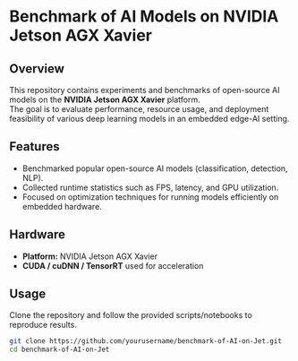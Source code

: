 # Benchmark of AI Models on NVIDIA Jetson AGX Xavier

## Overview
This repository contains experiments and benchmarks of open-source AI models on the **NVIDIA Jetson AGX Xavier** platform.  
The goal is to evaluate performance, resource usage, and deployment feasibility of various deep learning models in an embedded edge-AI setting.  

## Features
- Benchmarked popular open-source AI models (classification, detection, NLP).  
- Collected runtime statistics such as FPS, latency, and GPU utilization.  
- Focused on optimization techniques for running models efficiently on embedded hardware.  

## Hardware
- **Platform:** NVIDIA Jetson AGX Xavier  
- **CUDA / cuDNN / TensorRT** used for acceleration  

## Usage
Clone the repository and follow the provided scripts/notebooks to reproduce results.  

```bash
git clone https://github.com/yourusername/benchmark-of-AI-on-Jet.git
cd benchmark-of-AI-on-Jet
